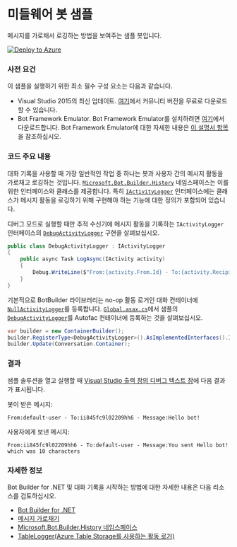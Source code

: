 ﻿# 미들웨어 봇 샘플

메시지를 가로채서 로깅하는 방법을 보여주는 샘플 봇입니다.

[![Deploy to Azure][Deploy Button]][Deploy CSharp/MiddlewareLogging]

[Deploy Button]: https://azuredeploy.net/deploybutton.png
[Deploy CSharp/MiddlewareLogging]: https://azuredeploy.net

### 사전 요건

이 샘플을 실행하기 위한 최소 필수 구성 요소는 다음과 같습니다.
* Visual Studio 2015의 최신 업데이트. [여기](http://www.visualstudio.com)에서 커뮤니티 버전을 무료로 다운로드할 수 있습니다.
* Bot Framework Emulator. Bot Framework Emulator를 설치하려면 [여기](https://emulator.botframework.com/)에서 다운로드합니다. Bot Framework Emulator에 대한 자세한 내용은 [이 설명서 항목](https://github.com/microsoft/botframework-emulator/wiki/Getting-Started)을 참조하십시오.

### 코드 주요 내용

대화 기록을 사용할 때 가장 일반적인 작업 중 하나는 봇과 사용자 간의 메시지 활동을 가로채고 로깅하는 것입니다. [`Microsoft.Bot.Builder.History`](https://github.com/Microsoft/BotBuilder/tree/master/CSharp/Library/Microsoft.Bot.Builder.History) 네임스페이스는 이를 위한 인터페이스와 클래스를 제공합니다. 특히 [`IActivityLogger`](https://github.com/Microsoft/BotBuilder/blob/master/CSharp/Library/Microsoft.Bot.Builder/Dialogs/IActivityLogger.cs) 인터페이스에는 클래스가 메시지 활동을 로깅하기 위해 구현해야 하는 기능에 대한 정의가 포함되어 있습니다.

디버그 모드로 실행할 때만 추적 수신기에 메시지 활동을 기록하는 `IActivityLogger` 인터페이스의 [`DebugActivityLogger`](DebugActivityLogger.cs) 구현을 살펴보십시오.

````C#
public class DebugActivityLogger : IActivityLogger
{
    public async Task LogAsync(IActivity activity)
    {
        Debug.WriteLine($"From:{activity.From.Id} - To:{activity.Recipient.Id} - Message:{activity.AsMessageActivity()?.Text}");
    }
}
````

기본적으로 BotBuilder 라이브러리는 no-op 활동 로거인 대화 컨테이너에 [`NullActivityLogger`](https://github.com/Microsoft/BotBuilder/blob/master/CSharp/Library/Microsoft.Bot.Builder/Dialogs/IActivityLogger.cs#L81)를 등록합니다. [`Global.asax.cs`](Global.asax.cs#L11-L13)에서 샘플의 [`DebugActivityLogger`](DebugActivityLogger.cs)를 Autofac 컨테이너에 등록하는 것을 살펴보십시오.

````C#
var builder = new ContainerBuilder();
builder.RegisterType<DebugActivityLogger>().AsImplementedInterfaces().InstancePerDependency();
builder.Update(Conversation.Container);
````

### 결과

샘플 솔루션을 열고 실행할 때 [Visual Studio 출력 창의 디버그 텍스트 창](https://blogs.msdn.microsoft.com/visualstudioalm/2015/02/09/the-output-window-while-debugging-with-visual-studio/)에 다음 결과가 표시됩니다.

봇이 받은 메시지:
````
From:default-user - To:ii845fc9l02209hh6 - Message:Hello bot!
````

사용자에게 보낸 메시지:
````
From:ii845fc9l02209hh6 - To:default-user - Message:You sent Hello bot! which was 10 characters
````

### 자세한 정보

Bot Builder for .NET 및 대화 기록을 시작하는 방법에 대한 자세한 내용은 다음 리소스를 검토하십시오.

* [Bot Builder for .NET](https://docs.microsoft.com/ko-kr/bot-framework/dotnet/)
* [메시지 가로채기](https://docs.microsoft.com/ko-kr/bot-framework/dotnet/bot-builder-dotnet-middleware)
* [Microsoft.Bot.Builder.History 네임스페이스](https://docs.botframework.com/ko-kr/csharp/builder/sdkreference/dc/dc6/namespace_microsoft_1_1_bot_1_1_builder_1_1_history.html)
* [TableLogger(Azure Table Storage를 사용하는 활동 로거)](https://github.com/Microsoft/BotBuilder/blob/master/CSharp/Library/Microsoft.Bot.Builder.Azure/TableLogger.cs#L60)
